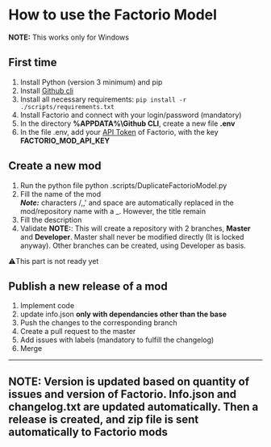 # How to use the Factorio Model
**__NOTE:__** This works only for Windows
## First time
1. Install Python (version 3 minimum) and pip
2. Install <a href=https://cli.github.com/>Github cli</a>
3. Install all necessary requirements: ```pip install -r ./scripts/requirements.txt```
4. Install Factorio and connect with your login/password (mandatory)
5. In the directory **%APPDATA%\Github CLI**, create a new file **.env**
6. In the file .env, add your <a href="https://factorio.com/profile">API Token</a> of Factorio, with the key **FACTORIO_MOD_API_KEY**
   
## Create a new mod
1. Run the python file python .scripts/DuplicateFactorioModel.py
2. Fill the name of the mod  
<em>**Note:**</em> characters /,\,' and space are automatically replaced in the mod/repository name with a _. However, the title remain
3. Fill the description
4. Validate
**__NOTE:__**: This will create a repository with 2 branches, **Master** and **Developer**. Master shall never be modified directly (It is locked anyway).
Other branches can be created, using Developer as basis.

⚠️This part is not ready yet
## Publish a new release of a mod
1. Implement code
2. update info.json **only with dependancies other than the base**
3. Push the changes to the corresponding branch
4. Create a pull request to the master
5. Add issues with labels (mandatory to fulfill the changelog)
6. Merge
---
**__NOTE:__** Version is updated based on quantity of issues and version of Factorio. Info.json and changelog.txt are updated automatically.
Then a release is created, and zip file is sent automatically to Factorio mods
--- 

